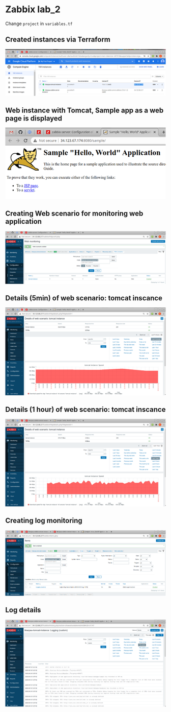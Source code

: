 Zabbix lab_2
============
Change `project` in `variables.tf`


## Created instances via Terraform
![screen](screenshots/Instances.png)

## Web instance with Tomcat, Sample app as a web page is displayed
![screen](screenshots/Instances_tomcat_app.png)

## Creating Web scenario for monitoring web application
![screen](screenshots/Web_scenario.png)

## Details (5min) of web scenario: tomcat inscance
![screen](screenshots/Web_graph_1.png)

## Details (1 hour) of web scenario: tomcat inscance
![screen](screenshots/Web_graph_2.png)

## Creating log monitoring
![screen](screenshots/Log_create.png)

## Log details 
![screen](screenshots/Log_output.png)
